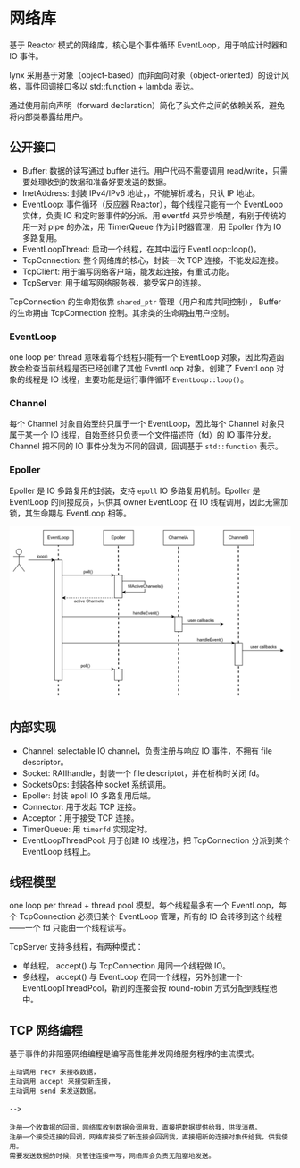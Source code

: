 # 网络库

基于 Reactor 模式的网络库，核心是个事件循环 EventLoop，用于响应计时器和 IO 事件。

lynx 采用基于对象（object-based）而非面向对象（object-oriented）的设计风格，事件回调接口多以 std::function + lambda 表达。

通过使用前向声明（forward declaration）简化了头文件之间的依赖关系，避免将内部类暴露给用户。

## 公开接口

- Buffer: 数据的读写通过 buffer 进行。用户代码不需要调用 read/write，只需要处理收到的数据和准备好要发送的数据。
- InetAddress: 封装 IPv4/IPv6 地址，，不能解析域名，只认 IP 地址。
- EventLoop: 事件循环（反应器 Reactor），每个线程只能有一个 EventLoop 实体，负责 IO 和定时器事件的分派。用 eventfd 来异步唤醒，有别于传统的用一对 pipe 的办法，用 TimerQueue 作为计时器管理，用 Epoller 作为 IO 多路复用。
- EventLoopThread: 启动一个线程，在其中运行 EventLoop::loop()。
- TcpConnection: 整个网络库的核心，封装一次 TCP 连接，不能发起连接。
- TcpClient: 用于编写网络客户端，能发起连接，有重试功能。
- TcpServer: 用于编写网络服务器，接受客户的连接。

TcpConnection 的生命期依靠 `shared_ptr` 管理（用户和库共同控制）， Buffer 的生命期由 TcpConnection 控制。其余类的生命期由用户控制。

### EventLoop

one loop per thread 意味着每个线程只能有一个 EventLoop 对象，因此构造函数会检查当前线程是否已经创建了其他 EventLoop 对象。创建了 EventLoop 对象的线程是 IO 线程，主要功能是运行事件循环 `EventLoop::loop()`。

### Channel

每个 Channel 对象自始至终只属于一个 EventLoop，因此每个 Channel 对象只属于某一个 IO 线程，自始至终只负责一个文件描述符（fd）的 IO 事件分发。Channel 把不同的 IO 事件分发为不同的回调，回调基于 `std::function` 表示。

### Epoller

Epoller 是 IO 多路复用的封装，支持 `epoll` IO 多路复用机制。Epoller 是 EventLoop 的间接成员，只供其 owner EventLoop 在 IO 线程调用，因此无需加锁，其生命期与 EventLoop 相等。

![](eventloop.png)

## 内部实现

- Channel: selectable IO channel，负责注册与响应 IO 事件，不拥有 file descriptor。
- Socket: RAIIhandle，封装一个 file descriptot，并在析构时关闭 fd。
- SocketsOps: 封装各种 socket 系统调用。
- Epoller: 封装 epoll IO 多路复用后端。
- Connector: 用于发起 TCP 连接。
- Acceptor：用于接受 TCP 连接。
- TimerQueue: 用 `timerfd` 实现定时。
- EventLoopThreadPool: 用于创建 IO 线程池，把 TcpConnection 分派到某个 EventLoop 线程上。

## 线程模型

one loop per thread + thread pool 模型。每个线程最多有一个 EventLoop，每个 TcpConnection 必须归某个 EventLoop 管理，所有的 IO 会转移到这个线程——一个 fd 只能由一个线程读写。

TcpServer 支持多线程，有两种模式：

- 单线程， accept() 与 TcpConnection 用同一个线程做 IO。
- 多线程， accept() 与 EventLoop 在同一个线程，另外创建一个 EventLoopThreadPool，新到的连接会按 round-robin 方式分配到线程池中。

## TCP 网络编程

基于事件的非阻塞网络编程是编写高性能并发网络服务程序的主流模式。

```
主动调用 recv 来接收数据，
主动调用 accept 来接受新连接，
主动调用 send 来发送数据。

-->

注册一个收数据的回调，网络库收到数据会调用我，直接把数据提供给我，供我消费。
注册一个接受连接的回调，网络库接受了新连接会回调我，直接把新的连接对象传给我，供我使用。
需要发送数据的时候，只管往连接中写，网络库会负责无阻塞地发送。
```
